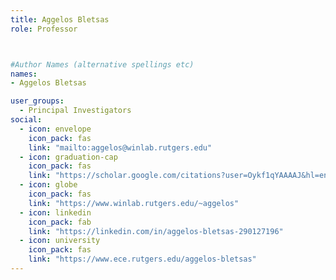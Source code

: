```yaml
---
title: Aggelos Bletsas
role: Professor



#Author Names (alternative spellings etc)
names:
- Aggelos Bletsas

user_groups:
  - Principal Investigators
social:
  - icon: envelope
    icon_pack: fas
    link: "mailto:aggelos@winlab.rutgers.edu"
  - icon: graduation-cap
    icon_pack: fas
    link: "https://scholar.google.com/citations?user=Oykf1qYAAAAJ&hl=en"
  - icon: globe
    icon_pack: fas
    link: "https://www.winlab.rutgers.edu/~aggelos"
  - icon: linkedin
    icon_pack: fab
    link: "https://linkedin.com/in/aggelos-bletsas-290127196"
  - icon: university
    icon_pack: fas
    link: "https://www.ece.rutgers.edu/aggelos-bletsas"
---
```

